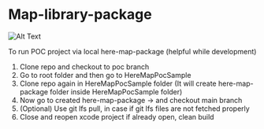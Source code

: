 # Map-library-package

![Alt Text](preview.gif)


To run POC project via local here-map-package (helpful while development)

1. Clone repo and checkout to poc branch
2. Go to root folder and then go to HereMapPocSample
3. Clone repo again in HereMapPocSample folder (It will create here-map-package folder inside HereMapPocSample folder)
4. Now go to created here-map-package -> and checkout main branch
5. (Optional) Use git lfs pull, in case if git lfs files are not fetched properly
6. Close and reopen xcode project if already open, clean build
